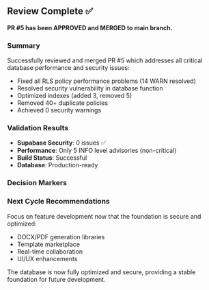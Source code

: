 ## Review Complete ✅

**PR #5 has been APPROVED and MERGED to main branch.**

### Summary
Successfully reviewed and merged PR #5 which addresses all critical database performance and security issues:
- Fixed all RLS policy performance problems (14 WARN resolved)
- Resolved security vulnerability in database function
- Optimized indexes (added 3, removed 5)
- Removed 40+ duplicate policies
- Achieved 0 security warnings

### Validation Results
- **Supabase Security**: 0 issues ✅
- **Performance**: Only 5 INFO level advisories (non-critical)
- **Build Status**: Successful
- **Database**: Production-ready

### Decision Markers
<!-- CYCLE_DECISION: APPROVED -->
<!-- ARCHITECTURE_NEEDED: NO -->
<!-- DESIGN_NEEDED: NO -->
<!-- BREAKING_CHANGES: NO -->

### Next Cycle Recommendations
Focus on feature development now that the foundation is secure and optimized:
- DOCX/PDF generation libraries
- Template marketplace
- Real-time collaboration
- UI/UX enhancements

The database is now fully optimized and secure, providing a stable foundation for future development.
